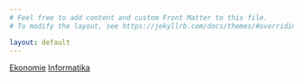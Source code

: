```yaml
---
# Feel free to add content and custom Front Matter to this file.
# To modify the layout, see https://jekyllrb.com/docs/themes/#overriding-theme-defaults

layout: default
---
```


<a href="./ekonomie/">Ekonomie</a>
<a href="./informatika/">Informatika</a>
